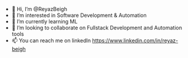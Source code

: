 - 👋 Hi, I’m @ReyazBeigh
- 👀 I’m interested in Software Development & Automation
- 🌱 I’m currently learning ML
- 💞️ I’m looking to collaborate on Fullstack Development and Automation tools
- 📫 You can reach me on linkedIn https://www.linkedin.com/in/reyaz-beigh

<!---
ReyazBeigh/ReyazBeigh is a ✨ special ✨ repository because its `README.md` (this file) appears on your GitHub profile.
You can click the Preview link to take a look at your changes.
--->
